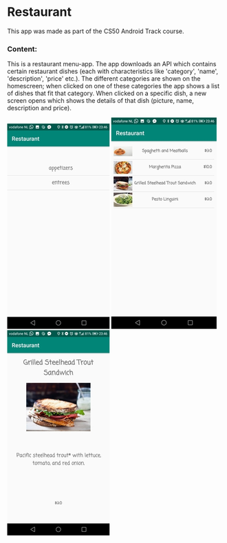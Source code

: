 # Restaurant

This app was made as part of the CS50 Android Track course.

### Content:
This is a restaurant menu-app. The app downloads an API which contains certain restaurant dishes (each with characteristics like 'category', 'name', 'description', 'price' etc.). The different categories are shown on the homescreen; when clicked on one of these categories the app shows a list of dishes that fit that category.
When clicked on a specific dish, a new screen opens which shows the details of that dish (picture, name, description and price).

![Screenshot 1](https://github.com/mikebg95/Restaurant/blob/master/doc/restaurant1.jpg)
![Screenshot 2](https://github.com/mikebg95/Restaurant/blob/master/doc/restaurant2.jpg)
![Screenshot 3](https://github.com/mikebg95/Restaurant/blob/master/doc/restaurant3.jpg)
